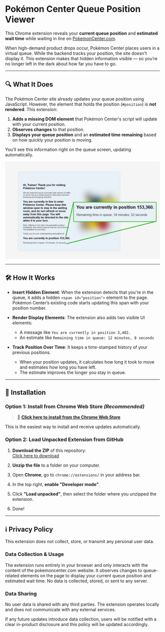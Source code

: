 # Pokémon Center Queue Position Viewer

This Chrome extension reveals your **current queue position** and **estimated wait time** while waiting in line on [PokemonCenter.com](https://www.pokemoncenter.com).

When high-demand product drops occur, Pokémon Center places users in a virtual queue. While the backend tracks your position, the site doesn't display it. This extension makes that hidden information visible — so you’re no longer left in the dark about how far you have to go.

---

## 🔍 What It Does

The Pokémon Center site already updates your queue position using JavaScript. However, the element that holds the position (`#position`) is **not rendered**. This extension:

1. **Adds a missing DOM element** that Pokémon Center's script will update with your current position.
2. **Observes changes** to that position.
3. **Displays your queue position** and an **estimated time remaining** based on how quickly your position is moving.

You’ll see this information right on the queue screen, updating automatically.

![Pokémon Center Queue Extension in action](./cover.png)

---

## 🛠️ How It Works

- **Insert Hidden Element**: When the extension detects that you're in the queue, it adds a hidden `<span id="position">` element to the page. Pokémon Center’s existing code starts updating this span with your position number.
  
- **Render Display Elements**: The extension also adds two visible UI elements:
  - A message like `You are currently in position 3,402.`
  - An estimate like `Remaining time in queue: 12 minutes, 8 seconds`

- **Track Position Over Time**: It keeps a time-stamped history of your previous positions.
  - When your position updates, it calculates how long it took to move and estimates how long you have left.
  - The estimate improves the longer you stay in queue.

---

## 🚀 Installation

### Option 1: Install from Chrome Web Store _(Recommended)_

> 🔗 [**Click here to install from the Chrome Web Store**](https://chromewebstore.google.com/detail/pc-queue/nlppgblohlmddlmmiedakfcbgoablchp)  

This is the easiest way to install and receive updates automatically.

### Option 2: Load Unpacked Extension from GitHub

1. **Download the ZIP** of this repository:  
   [Click here to download](https://github.com/imjoshin/pc-queue/archive/refs/heads/main.zip)

2. **Unzip the file** to a folder on your computer.

3. Open **Chrome**, go to `chrome://extensions/` in your address bar.

4. In the top right, **enable "Developer mode"**.

5. Click **"Load unpacked"**, then select the folder where you unzipped the extension.

6. Done!

---

## ℹ️ Privacy Policy

This extension does not collect, store, or transmit any personal user data.

### Data Collection & Usage

The extension runs entirely in your browser and only interacts with the content of the pokemoncenter.com website. It observes changes to queue-related elements on the page to display your current queue position and estimated wait time. No data is collected, stored, or sent to any server.

### Data Sharing

No user data is shared with any third parties. The extension operates locally and does not communicate with any external services.

If any future updates introduce data collection, users will be notified with a clear in-product disclosure and this policy will be updated accordingly.
